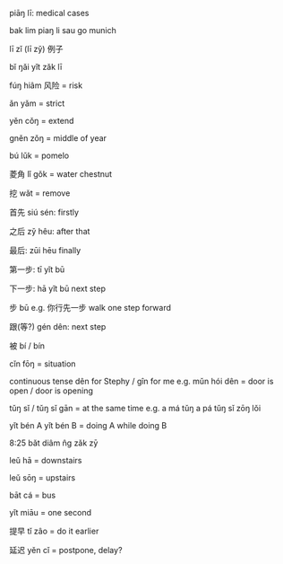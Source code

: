 piāŋ lī: medical cases

bak lim piaŋ li sau go munich

lī zǐ (lī zy̌) 例子

bĭ ŋǎi yǐt zǎk lī

fúŋ hiâm 风险 = risk

ǎn yǎm = strict

yěn cǒŋ = extend

gněn zǒŋ = middle of year

bú lǔk = pomelo

菱角 lǐ gǒk = water chestnut

挖 wǎt = remove

首先 siú sén: firstly

之后 zy̌ hêu: after that

最后: zūi hēu finally

第一步: tī yǐt bū

下一步: hā yǐt bū next step

步 bū e.g. 你行先一步 walk one step forward

跟(等?) gén dên: next step

被 bí / bín

cǐn fōŋ = situation

continuous tense dên for Stephy / gîn for me e.g. mǔn hói dên = door is open /
door is opening

tǔŋ sǐ / tǔŋ sǐ gān = at the same time e.g. a má tǔŋ a pá tǔŋ sǐ zōŋ lǒi

yǐt bén A yǐt bén B = doing A while doing B

8:25 bǎt diâm n̂g zǎk zȳ

leǔ hā = downstairs

leǔ sōŋ = upstairs

bāt cá = bus

yǐt miāu = one second

提早 tǐ zâo = do it earlier

延迟 yěn cǐ = postpone, delay?
